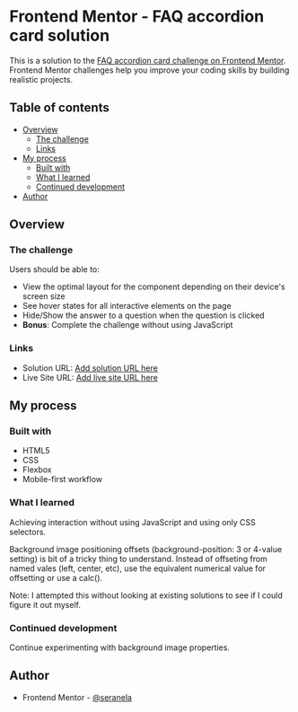 # Frontend Mentor - FAQ accordion card solution

This is a solution to the [FAQ accordion card challenge on Frontend Mentor](https://www.frontendmentor.io/challenges/faq-accordion-card-XlyjD0Oam). Frontend Mentor challenges help you improve your coding skills by building realistic projects. 

## Table of contents

- [Overview](#overview)
  - [The challenge](#the-challenge)
  - [Links](#links)
- [My process](#my-process)
  - [Built with](#built-with)
  - [What I learned](#what-i-learned)
  - [Continued development](#continued-development)
- [Author](#author)

## Overview

### The challenge

Users should be able to:

- View the optimal layout for the component depending on their device's screen size
- See hover states for all interactive elements on the page
- Hide/Show the answer to a question when the question is clicked
- **Bonus**: Complete the challenge without using JavaScript

### Links

- Solution URL: [Add solution URL here](https://your-solution-url.com)
- Live Site URL: [Add live site URL here](https://your-live-site-url.com)

## My process

### Built with

- HTML5
- CSS
- Flexbox
- Mobile-first workflow

### What I learned

Achieving interaction without using JavaScript and using only CSS selectors.

Background image positioning offsets (background-position: 3 or 4-value setting) is bit of a tricky thing to understand. Instead of offseting from named vales (left, center, etc), use the equivalent numerical value for offsetting or use a calc().

Note: I attempted this without looking at existing solutions to see if I could figure it out myself.

### Continued development

Continue experimenting with background image properties.

## Author

- Frontend Mentor - [@seranela](https://www.frontendmentor.io/profile/seranela)